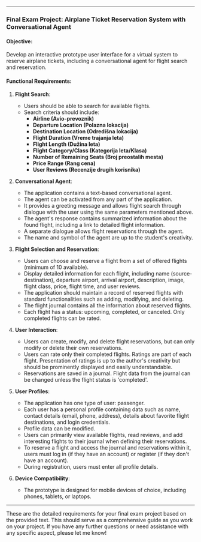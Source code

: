 
---

### **Final Exam Project: Airplane Ticket Reservation System with Conversational Agent**

#### **Objective**:
Develop an interactive prototype user interface for a virtual system to reserve airplane tickets, including a conversational agent for flight search and reservation.

#### **Functional Requirements**:

1. **Flight Search**:
   - Users should be able to search for available flights.
   - Search criteria should include:
     - **Airline (Avio-prevoznik)**
     - **Departure Location (Polazna lokacija)**
     - **Destination Location (Odredišna lokacija)**
     - **Flight Duration (Vreme trajanja leta)**
     - **Flight Length (Dužina leta)**
     - **Flight Category/Class (Kategorija leta/Klasa)**
     - **Number of Remaining Seats (Broj preostalih mesta)**
     - **Price Range (Rang cena)**
     - **User Reviews (Recenzije drugih korisnika)**

2. **Conversational Agent**:
   - The application contains a text-based conversational agent.
   - The agent can be activated from any part of the application.
   - It provides a greeting message and allows flight search through dialogue with the user using the same parameters mentioned above.
   - The agent's response contains summarized information about the found flight, including a link to detailed flight information.
   - A separate dialogue allows flight reservations through the agent.
   - The name and symbol of the agent are up to the student's creativity.

3. **Flight Selection and Reservation**:
   - Users can choose and reserve a flight from a set of offered flights (minimum of 10 available).
   - Display detailed information for each flight, including name (source-destination), departure airport, arrival airport, description, image, flight class, price, flight time, and user reviews.
   - The application should maintain a record of reserved flights with standard functionalities such as adding, modifying, and deleting.
   - The flight journal contains all the information about reserved flights.
   - Each flight has a status: upcoming, completed, or canceled. Only completed flights can be rated.

4. **User Interaction**:
   - Users can create, modify, and delete flight reservations, but can only modify or delete their own reservations.
   - Users can rate only their completed flights. Ratings are part of each flight. Presentation of ratings is up to the author's creativity but should be prominently displayed and easily understandable.
   - Reservations are saved in a journal. Flight data from the journal can be changed unless the flight status is 'completed'.

5. **User Profiles**:
   - The application has one type of user: passenger.
   - Each user has a personal profile containing data such as name, contact details (email, phone, address), details about favorite flight destinations, and login credentials.
   - Profile data can be modified.
   - Users can primarily view available flights, read reviews, and add interesting flights to their journal when defining their reservations.
   - To reserve a flight and access the journal and reservations within it, users must log in (if they have an account) or register (if they don't have an account).
   - During registration, users must enter all profile details.

6. **Device Compatibility**:
   - The prototype is designed for mobile devices of choice, including phones, tablets, or laptops.

---

These are the detailed requirements for your final exam project based on the provided text. This should serve as a comprehensive guide as you work on your project. If you have any further questions or need assistance with any specific aspect, please let me know!
